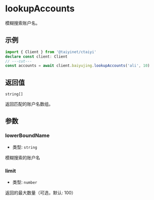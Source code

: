 # lookupAccounts

模糊搜索账户名。

## 示例

```ts twoslash
import { Client } from '@taiyinet/ctaiyi'
declare const client: Client
// ---cut---
const accounts = await client.baiyujing.lookupAccounts('ali', 10)
```

## 返回值

`string[]`

返回匹配的账户名数组。

## 参数

### lowerBoundName

- 类型: `string`

模糊搜索的账户名

### limit

- 类型: `number`

返回的最大数量（可选，默认: 100）
